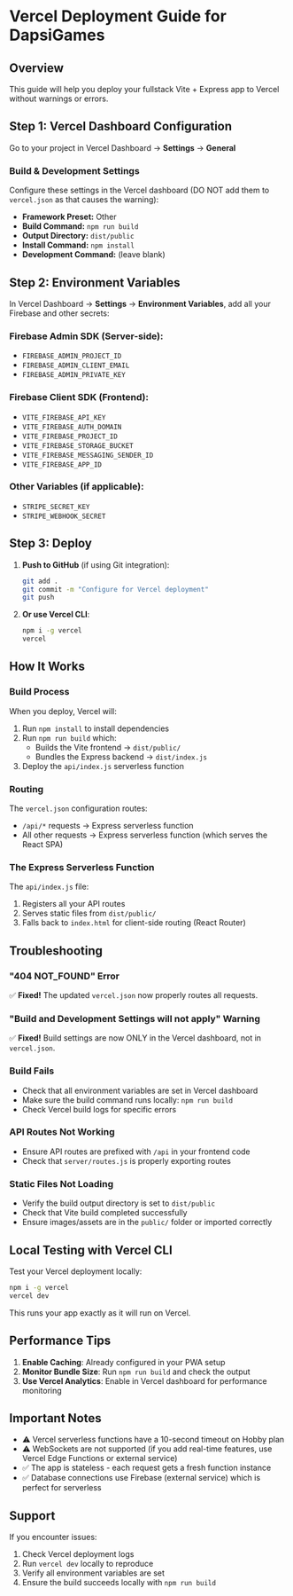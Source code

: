 # Vercel Deployment Guide for DapsiGames

## Overview
This guide will help you deploy your fullstack Vite + Express app to Vercel without warnings or errors.

## Step 1: Vercel Dashboard Configuration

Go to your project in Vercel Dashboard → **Settings** → **General**

### Build & Development Settings

Configure these settings in the Vercel dashboard (DO NOT add them to `vercel.json` as that causes the warning):

- **Framework Preset:** Other
- **Build Command:** `npm run build`
- **Output Directory:** `dist/public`
- **Install Command:** `npm install`
- **Development Command:** (leave blank)

## Step 2: Environment Variables

In Vercel Dashboard → **Settings** → **Environment Variables**, add all your Firebase and other secrets:

### Firebase Admin SDK (Server-side):
- `FIREBASE_ADMIN_PROJECT_ID`
- `FIREBASE_ADMIN_CLIENT_EMAIL`
- `FIREBASE_ADMIN_PRIVATE_KEY`

### Firebase Client SDK (Frontend):
- `VITE_FIREBASE_API_KEY`
- `VITE_FIREBASE_AUTH_DOMAIN`
- `VITE_FIREBASE_PROJECT_ID`
- `VITE_FIREBASE_STORAGE_BUCKET`
- `VITE_FIREBASE_MESSAGING_SENDER_ID`
- `VITE_FIREBASE_APP_ID`

### Other Variables (if applicable):
- `STRIPE_SECRET_KEY`
- `STRIPE_WEBHOOK_SECRET`

## Step 3: Deploy

1. **Push to GitHub** (if using Git integration):
   ```bash
   git add .
   git commit -m "Configure for Vercel deployment"
   git push
   ```

2. **Or use Vercel CLI**:
   ```bash
   npm i -g vercel
   vercel
   ```

## How It Works

### Build Process
When you deploy, Vercel will:
1. Run `npm install` to install dependencies
2. Run `npm run build` which:
   - Builds the Vite frontend → `dist/public/`
   - Bundles the Express backend → `dist/index.js`
3. Deploy the `api/index.js` serverless function

### Routing
The `vercel.json` configuration routes:
- `/api/*` requests → Express serverless function
- All other requests → Express serverless function (which serves the React SPA)

### The Express Serverless Function
The `api/index.js` file:
1. Registers all your API routes
2. Serves static files from `dist/public/`
3. Falls back to `index.html` for client-side routing (React Router)

## Troubleshooting

### "404 NOT_FOUND" Error
✅ **Fixed!** The updated `vercel.json` now properly routes all requests.

### "Build and Development Settings will not apply" Warning
✅ **Fixed!** Build settings are now ONLY in the Vercel dashboard, not in `vercel.json`.

### Build Fails
- Check that all environment variables are set in Vercel dashboard
- Make sure the build command runs locally: `npm run build`
- Check Vercel build logs for specific errors

### API Routes Not Working
- Ensure API routes are prefixed with `/api` in your frontend code
- Check that `server/routes.js` is properly exporting routes

### Static Files Not Loading
- Verify the build output directory is set to `dist/public`
- Check that Vite build completed successfully
- Ensure images/assets are in the `public/` folder or imported correctly

## Local Testing with Vercel CLI

Test your Vercel deployment locally:

```bash
npm i -g vercel
vercel dev
```

This runs your app exactly as it will run on Vercel.

## Performance Tips

1. **Enable Caching**: Already configured in your PWA setup
2. **Monitor Bundle Size**: Run `npm run build` and check the output
3. **Use Vercel Analytics**: Enable in Vercel dashboard for performance monitoring

## Important Notes

- ⚠️ Vercel serverless functions have a 10-second timeout on Hobby plan
- ⚠️ WebSockets are not supported (if you add real-time features, use Vercel Edge Functions or external service)
- ✅ The app is stateless - each request gets a fresh function instance
- ✅ Database connections use Firebase (external service) which is perfect for serverless

## Support

If you encounter issues:
1. Check Vercel deployment logs
2. Run `vercel dev` locally to reproduce
3. Verify all environment variables are set
4. Ensure the build succeeds locally with `npm run build`
